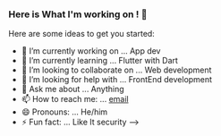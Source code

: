 ### Here is What I'm working on ! 👋



Here are some ideas to get you started:

- 🔭 I’m currently working on ... App dev
- 🌱 I’m currently learning ... Flutter with Dart
- 👯 I’m looking to collaborate on ... Web development 
- 🤔 I’m looking for help with ... FrontEnd development
- 💬 Ask me about ... Anything
- 📫 How to reach me: ... [email](akhono@yahoo.com)
- 😄 Pronouns: ... He/him
- ⚡ Fun fact: ... Like It security
-->
